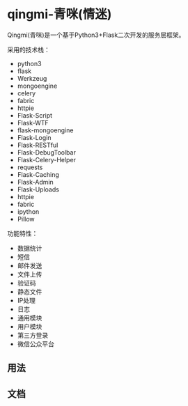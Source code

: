 # qingmi-青咪(情迷)
Qingmi(青咪)是一个基于Python3+Flask二次开发的服务层框架。

采用的技术栈：
- python3
- flask
- Werkzeug
- mongoengine
- celery
- fabric
- httpie
- Flask-Script
- Flask-WTF
- flask-mongoengine
- Flask-Login
- Flask-RESTful
- Flask-DebugToolbar
- Flask-Celery-Helper
- requests
- Flask-Caching
- Flask-Admin
- Flask-Uploads
- httpie
- fabric
- ipython
- Pillow

功能特性：
- 数据统计
- 短信
- 邮件发送
- 文件上传
- 验证码
- 静态文件
- IP处理
- 日志
- 通用模块
- 用户模块
- 第三方登录
- 微信公众平台

## 用法

## 文档


